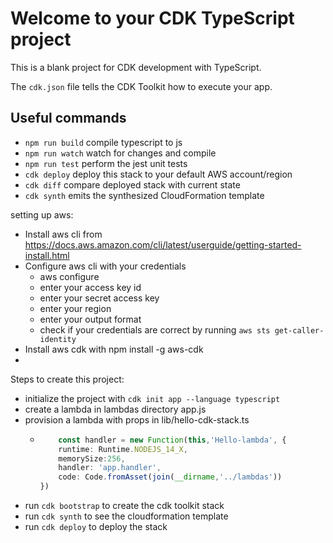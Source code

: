 # Welcome to your CDK TypeScript project

This is a blank project for CDK development with TypeScript.

The `cdk.json` file tells the CDK Toolkit how to execute your app.

## Useful commands

* `npm run build`   compile typescript to js
* `npm run watch`   watch for changes and compile
* `npm run test`    perform the jest unit tests
* `cdk deploy`      deploy this stack to your default AWS account/region
* `cdk diff`        compare deployed stack with current state
* `cdk synth`       emits the synthesized CloudFormation template

setting up aws:
- Install aws cli from https://docs.aws.amazon.com/cli/latest/userguide/getting-started-install.html
- Configure aws cli with your credentials
  - aws configure
  - enter your access key id
  - enter your secret access key
  - enter your region
  - enter your output format
  - check if your credentials are correct by running `aws sts get-caller-identity`
- Install aws cdk with npm install -g aws-cdk
- 

Steps to create this project:

- initialize the project with `cdk init app --language typescript`
- create a lambda in lambdas directory app.js
- provision a lambda with props in lib/hello-cdk-stack.ts
    - ```typescript
          const handler = new Function(this,'Hello-lambda', {
          runtime: Runtime.NODEJS_14_X,
          memorySize:256,
          handler: 'app.handler',
          code: Code.fromAsset(join(__dirname,'../lambdas'))
      })
      ```
- run `cdk bootstrap` to create the cdk toolkit stack
- run `cdk synth` to see the cloudformation template
- run `cdk deploy` to deploy the stack
